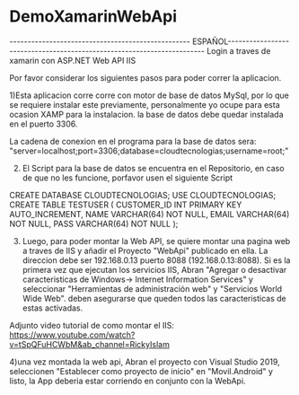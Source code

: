 # DemoXamarinWebApi

-------------------------------------------------- ESPAÑOL-----------------------------------------------------------------------
Login a traves de xamarin con ASP.NET Web API IIS

Por favor considerar los siguientes pasos para poder correr la aplicacion.

1)Esta aplicacion corre corre con motor de base de datos MySql, por lo que se requiere instalar este previamente, personalmente
yo ocupe para esta ocasion XAMP para la instalacion. la base de datos debe quedar instalada en el puerto 3306.

La cadena de conexion en el programa para la base de datos sera: "server=localhost;port=3306;database=cloudtecnologias;username=root;"

2) El Script para la base de datos se encuentra en el Repositorio, en caso de que no les funcione, porfavor usen el siguiente Script

CREATE DATABASE CLOUDTECNOLOGIAS;
USE CLOUDTECNOLOGIAS;
CREATE TABLE TESTUSER
(
CUSTOMER_ID INT PRIMARY KEY AUTO_INCREMENT,
NAME VARCHAR(64) NOT NULL,
EMAIL VARCHAR(64) NOT NULL,
PASS VARCHAR(64) NOT NULL
);

3) Luego, para poder montar la Web API, se quiere montar una pagina web a traves de IIS y añadir el Proyecto "WebApi" publicado en ella. La direccion debe ser 192.168.0.13 puerto 8088
(192.168.0.13:8088). Si es la primera vez que ejecutan los servicios IIS, Abran "Agregar o desactivar caracteristicas de Windows-> Internet Information Services" y seleccionar "Herramientas de administración web" y "Servicios World Wide Web". deben asegurarse que queden todos las
caracteristicas de estas activadas.

Adjunto video tutorial de como montar el IIS: https://www.youtube.com/watch?v=tSpQFuHCWbM&ab_channel=RickyIslam

4)una vez montada la web api, Abran el proyecto con Visual Studio 2019, seleccionen "Establecer como proyecto de inicio" en "Movil.Android" y listo, la App deberia estar corriendo en conjunto con la WebApi.



